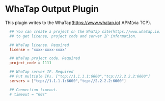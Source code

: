 # WhaTap Output Plugin

This plugin writes to the WhaTap(https://www.whatap.io) APM(via TCP).

```toml
  ## You can create a project on the WhaTap site(https://www.whatap.io) 
  ## to get license, project code and server IP information.

  ## WhaTap license. Required
  license = "xxxx-xxxx-xxxx"

  ## WhaTap project code. Required
  project_code = 1111

  ## WhaTap server IP. Required
  ## Put multiple IPs. ["tcp://1.1.1.1:6600","tcp://2.2.2.2:6600"]
  servers = ["tcp://1.1.1.1:6600","tcp://2.2.2.2:6600"]

  ## Connection timeout.
  # timeout = "60s"
```